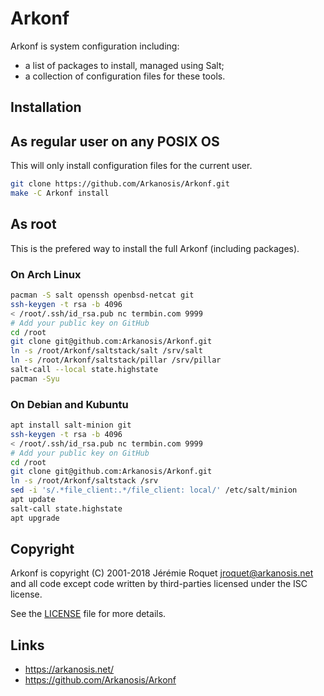 # Arkonf

Arkonf is system configuration including:
* a list of packages to install, managed using Salt;
* a collection of configuration files for these tools.

## Installation

## As regular user on any POSIX OS

This will only install configuration files for the current user.

```sh
git clone https://github.com/Arkanosis/Arkonf.git
make -C Arkonf install
```

## As root

This is the prefered way to install the full Arkonf (including packages).

### On Arch Linux

```sh
pacman -S salt openssh openbsd-netcat git
ssh-keygen -t rsa -b 4096
< /root/.ssh/id_rsa.pub nc termbin.com 9999
# Add your public key on GitHub
cd /root
git clone git@github.com:Arkanosis/Arkonf.git
ln -s /root/Arkonf/saltstack/salt /srv/salt
ln -s /root/Arkonf/saltstack/pillar /srv/pillar
salt-call --local state.highstate
pacman -Syu
```

### On Debian and Kubuntu

```sh
apt install salt-minion git
ssh-keygen -t rsa -b 4096
< /root/.ssh/id_rsa.pub nc termbin.com 9999
# Add your public key on GitHub
cd /root
git clone git@github.com:Arkanosis/Arkonf.git
ln -s /root/Arkonf/saltstack /srv
sed -i 's/.*file_client:.*/file_client: local/' /etc/salt/minion
apt update
salt-call state.highstate
apt upgrade
```

## Copyright

Arkonf is copyright (C) 2001-2018 Jérémie Roquet <jroquet@arkanosis.net> and
all code except code written by third-parties licensed under the ISC license.

See the [LICENSE](/LICENSE) file for more details.

## Links

* https://arkanosis.net/
* https://github.com/Arkanosis/Arkonf
